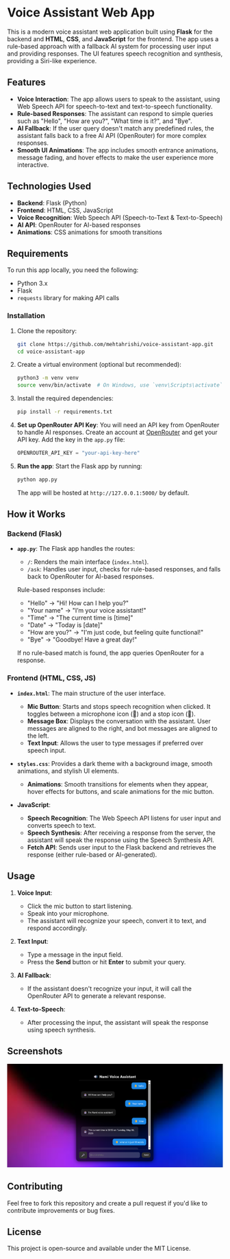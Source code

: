 # Voice Assistant Web App

This is a modern voice assistant web application built using **Flask** for the backend and **HTML**, **CSS**, and **JavaScript** for the frontend. The app uses a rule-based approach with a fallback AI system for processing user input and providing responses. The UI features speech recognition and synthesis, providing a Siri-like experience.

## Features

* **Voice Interaction**: The app allows users to speak to the assistant, using Web Speech API for speech-to-text and text-to-speech functionality.
* **Rule-based Responses**: The assistant can respond to simple queries such as "Hello", "How are you?", "What time is it?", and "Bye".
* **AI Fallback**: If the user query doesn't match any predefined rules, the assistant falls back to a free AI API (OpenRouter) for more complex responses.
* **Smooth UI Animations**: The app includes smooth entrance animations, message fading, and hover effects to make the user experience more interactive.

## Technologies Used

* **Backend**: Flask (Python)
* **Frontend**: HTML, CSS, JavaScript
* **Voice Recognition**: Web Speech API (Speech-to-Text & Text-to-Speech)
* **AI API**: OpenRouter for AI-based responses
* **Animations**: CSS animations for smooth transitions

## Requirements

To run this app locally, you need the following:

* Python 3.x
* Flask
* `requests` library for making API calls

### Installation

1. Clone the repository:

   ```bash
   git clone https://github.com/mehtahrishi/voice-assistant-app.git
   cd voice-assistant-app
   ```

2. Create a virtual environment (optional but recommended):

   ```bash
   python3 -m venv venv
   source venv/bin/activate  # On Windows, use `venv\Scripts\activate`
   ```

3. Install the required dependencies:

   ```bash
   pip install -r requirements.txt
   ```

4. **Set up OpenRouter API Key**:
   You will need an API key from OpenRouter to handle AI responses. Create an account at [OpenRouter](https://openrouter.ai/) and get your API key. Add the key in the `app.py` file:

   ```python
   OPENROUTER_API_KEY = "your-api-key-here"
   ```

5. **Run the app**:
   Start the Flask app by running:

   ```bash
   python app.py
   ```

   The app will be hosted at `http://127.0.0.1:5000/` by default.

## How it Works

### Backend (Flask)

* **`app.py`**: The Flask app handles the routes:

  * `/`: Renders the main interface (`index.html`).
  * `/ask`: Handles user input, checks for rule-based responses, and falls back to OpenRouter for AI-based responses.

  Rule-based responses include:

  * "Hello" → "Hi! How can I help you?"
  * "Your name" → "I’m your voice assistant!"
  * "Time" → "The current time is \[time]"
  * "Date" → "Today is \[date]"
  * "How are you?" → "I'm just code, but feeling quite functional!"
  * "Bye" → "Goodbye! Have a great day!"

  If no rule-based match is found, the app queries OpenRouter for a response.

### Frontend (HTML, CSS, JS)

* **`index.html`**: The main structure of the user interface.

  * **Mic Button**: Starts and stops speech recognition when clicked. It toggles between a microphone icon (🎤) and a stop icon (🚩).
  * **Message Box**: Displays the conversation with the assistant. User messages are aligned to the right, and bot messages are aligned to the left.
  * **Text Input**: Allows the user to type messages if preferred over speech input.

* **`styles.css`**: Provides a dark theme with a background image, smooth animations, and stylish UI elements.

  * **Animations**: Smooth transitions for elements when they appear, hover effects for buttons, and scale animations for the mic button.

* **JavaScript**:

  * **Speech Recognition**: The Web Speech API listens for user input and converts speech to text.
  * **Speech Synthesis**: After receiving a response from the server, the assistant will speak the response using the Speech Synthesis API.
  * **Fetch API**: Sends user input to the Flask backend and retrieves the response (either rule-based or AI-generated).

## Usage

1. **Voice Input**:

   * Click the mic button to start listening.
   * Speak into your microphone.
   * The assistant will recognize your speech, convert it to text, and respond accordingly.

2. **Text Input**:

   * Type a message in the input field.
   * Press the **Send** button or hit **Enter** to submit your query.

3. **AI Fallback**:

   * If the assistant doesn't recognize your input, it will call the OpenRouter API to generate a relevant response.

4. **Text-to-Speech**:

   * After processing the input, the assistant will speak the response using speech synthesis.

## Screenshots

![Voice Assistant Screenshot](image.png) <!-- Add a screenshot of the app here -->

## Contributing

Feel free to fork this repository and create a pull request if you'd like to contribute improvements or bug fixes.

## License

This project is open-source and available under the MIT License.
